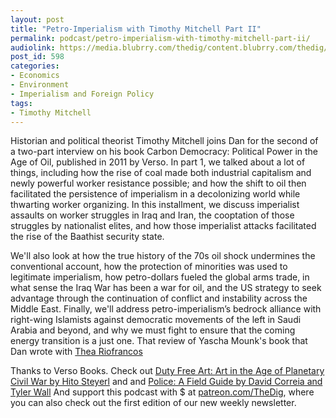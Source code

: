 ```yaml
---
layout: post
title: "Petro-Imperialism with Timothy Mitchell Part II"
permalink: podcast/petro-imperialism-with-timothy-mitchell-part-ii/
audiolink: https://media.blubrry.com/thedig/content.blubrry.com/thedig/The_Dig_-_EP_102_-_Mitchell2.mp3
post_id: 598
categories: 
- Economics
- Environment
- Imperialism and Foreign Policy
tags: 
- Timothy Mitchell
---
```


Historian and political theorist Timothy Mitchell joins Dan for the second of a two-part interview on his book Carbon Democracy: Political Power in the Age of Oil, published in 2011 by Verso. In part 1, we talked about a lot of things, including how the rise of coal made both industrial capitalism and newly powerful worker resistance possible; and how the shift to oil then facilitated the persistence of imperialism in a decolonizing world while thwarting worker organizing. In this installment, we discuss imperialist assaults on worker struggles in Iraq and Iran, the cooptation of those struggles by nationalist elites, and how those imperialist attacks facilitated the rise of the Baathist security state.

We'll also look at how the true history of the 70s oil shock undermines the conventional account, how the protection of minorities was used to legitimate imperialism, how petro-dollars fueled the global arms trade, in what sense the Iraq War has been a war for oil, and the US strategy to seek advantage through the continuation of conflict and instability across the Middle East. Finally, we'll address petro-imperialism’s bedrock alliance with right-wing Islamists against democratic movements of the left in Saudi Arabia and beyond, and why we must fight to ensure that the coming energy transition is a just one. That review of Yascha Mounk's book that Dan wrote with [Thea Riofrancos](https://nplusonemag.com/online-only/online-only/zombie-liberalism/)

Thanks to Verso Books. Check out [Duty Free Art: Art in the Age of Planetary Civil War by Hito Steyerl](versobooks.com/books/2553-duty-free-art) and and [Police: A Field Guide by David Correia and Tyler Wall](versobooks.com/books/2530-police) And support this podcast with $ at [patreon.com/TheDig](patreon.com/TheDig), where you can also check out the first edition of our new weekly newsletter.